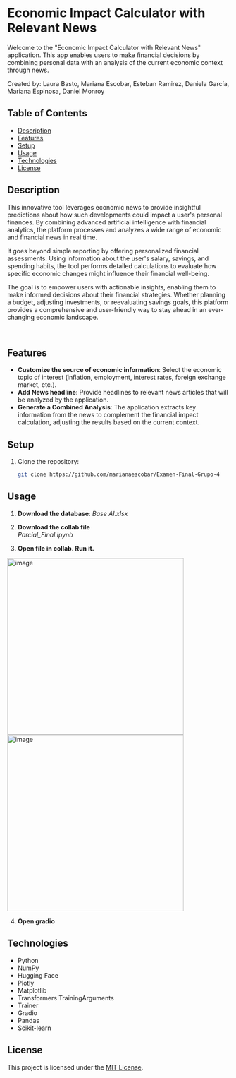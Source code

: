 # Economic Impact Calculator with Relevant News
Welcome to the "Economic Impact Calculator with Relevant News" application. This app enables users to make financial decisions by combining personal data with an analysis of the current economic context through news.

Created by: Laura Basto, Mariana Escobar, Esteban Ramirez, Daniela García, Mariana Espinosa, Daniel Monroy

## Table of Contents
- [Description](#description)
- [Features](#features)
- [Setup](#setup)
- [Usage](#usage)
- [Technologies](#technologies)
- [License](#license)

## Description
This innovative tool leverages economic news to provide insightful predictions about how such developments could impact a user's personal finances. By combining advanced artificial intelligence with financial analytics, the platform processes and analyzes a wide range of economic and financial news in real time.

It goes beyond simple reporting by offering personalized financial assessments. Using information about the user's salary, savings, and spending habits, the tool performs detailed calculations to evaluate how specific economic changes might influence their financial well-being.

The goal is to empower users with actionable insights, enabling them to make informed decisions about their financial strategies. Whether planning a budget, adjusting investments, or reevaluating savings goals, this platform provides a comprehensive and user-friendly way to stay ahead in an ever-changing economic landscape.

‎
## Features
- **Customize the source of economic information**: Select the economic topic of interest (inflation, employment, interest rates, foreign exchange market, etc.).
- **Add News headline**: Provide headlines to relevant news articles that will be analyzed by the application.
- **Generate a Combined Analysis**: The application extracts key information from the news to complement the financial impact calculation, adjusting the results based on the current context.

## Setup
1. Clone the repository:
   ```sh
   git clone https://github.com/marianaescobar/Examen-Final-Grupo-4
   ```
   
## Usage
1. **Download the database**:
   _Base AI.xlsx_
2. **Download the collab file**  
   _Parcial_Final.ipynb_

3. **Open file in collab. Run it.**  

<img src="https://github.com/user-attachments/assets/0020628b-6ef6-4f04-b720-215695c92047" alt="image" width="400">  

<img src="https://github.com/user-attachments/assets/4f198537-71e5-4a98-9d51-f59290a979f3" alt="image" width="400">  

4. **Open gradio**


## Technologies
- Python
- NumPy
- Hugging Face
- Plotly
- Matplotlib
- Transformers TrainingArguments
- Trainer
- Gradio
- Pandas
- Scikit-learn

## License
This project is licensed under the [MIT License](LICENSE).
